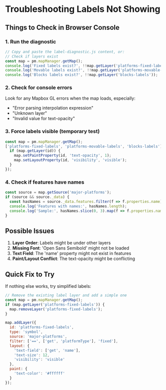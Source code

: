 # Troubleshooting Labels Not Showing

## Things to Check in Browser Console

### 1. Run the diagnostic
```javascript
// Copy and paste the label-diagnostic.js content, or:
// Check if layers exist
const map = pm.mapManager.getMap();
console.log('Fixed labels exist?', !!map.getLayer('platforms-fixed-labels'));
console.log('Movable labels exist?', !!map.getLayer('platforms-movable-labels'));
console.log('Blocks labels exist?', !!map.getLayer('blocks-labels'));
```

### 2. Check for console errors
Look for any Mapbox GL errors when the map loads, especially:
- "Error parsing interpolation expression"
- "Unknown layer"
- "Invalid value for text-opacity"

### 3. Force labels visible (temporary test)
```javascript
const map = pm.mapManager.getMap();
['platforms-fixed-labels', 'platforms-movable-labels', 'blocks-labels'].forEach(id => {
  if (map.getLayer(id)) {
    map.setPaintProperty(id, 'text-opacity', 1);
    map.setLayoutProperty(id, 'visibility', 'visible');
  }
});
```

### 4. Check if features have names
```javascript
const source = map.getSource('major-platforms');
if (source && source._data) {
  const hasNames = source._data.features.filter(f => f.properties.name);
  console.log('Features with names:', hasNames.length);
  console.log('Sample:', hasNames.slice(0, 3).map(f => f.properties.name));
}
```

## Possible Issues

1. **Layer Order**: Labels might be under other layers
2. **Missing Font**: 'Open Sans Semibold' might not be loaded
3. **Text Field**: The 'name' property might not exist in features
4. **Paint/Layout Conflict**: The text-opacity might be conflicting

## Quick Fix to Try
If nothing else works, try simplified labels:

```javascript
// Remove the existing label layer and add a simple one
const map = pm.mapManager.getMap();
if (map.getLayer('platforms-fixed-labels')) {
  map.removeLayer('platforms-fixed-labels');
}

map.addLayer({
  id: 'platforms-fixed-labels',
  type: 'symbol',
  source: 'major-platforms',
  filter: ['==', ['get', 'platformType'], 'fixed'],
  layout: {
    'text-field': ['get', 'name'],
    'text-size': 12,
    'visibility': 'visible'
  },
  paint: {
    'text-color': '#ffffff'
  }
});
```
